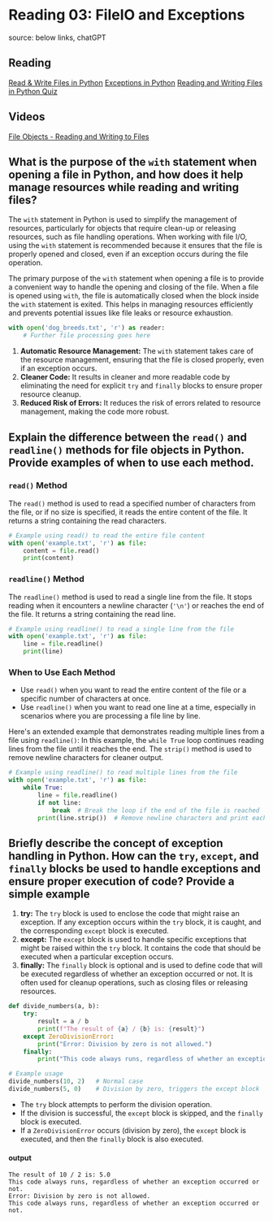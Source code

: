 # Reading 03: FileIO and Exceptions

source: below links, chatGPT

## Reading

[Read & Write Files in Python](https://realpython.com/read-write-files-python/)
[Exceptions in Python](https://realpython.com/python-exceptions/)
[Reading and Writing Files in Python Quiz](https://realpython.com/quizzes/read-write-files-python/)

## Videos

[File Objects - Reading and Writing to Files](https://www.youtube.com/watch?v=Uh2ebFW8OYM)
## What is the purpose of the `with` statement when opening a file in Python, and how does it help manage resources while reading and writing files?

The `with` statement in Python is used to simplify the management of resources, particularly for objects that require clean-up or releasing resources, such as file handling operations. When working with file I/O, using the `with` statement is recommended because it ensures that the file is properly opened and closed, even if an exception occurs during the file operation.

The primary purpose of the `with` statement when opening a file is to provide a convenient way to handle the opening and closing of the file. When a file is opened using `with`, the file is automatically closed when the block inside the `with` statement is exited. This helps in managing resources efficiently and prevents potential issues like file leaks or resource exhaustion.

```python
with open('dog_breeds.txt', 'r') as reader:
    # Further file processing goes here
```

1. **Automatic Resource Management:** The `with` statement takes care of the resource management, ensuring that the file is closed properly, even if an exception occurs.
2. **Cleaner Code:** It results in cleaner and more readable code by eliminating the need for explicit `try` and `finally` blocks to ensure proper resource cleanup.
3. **Reduced Risk of Errors:** It reduces the risk of errors related to resource management, making the code more robust.
## Explain the difference between the `read()` and `readline()` methods for file objects in Python. Provide examples of when to use each method.

### `read()` Method

The `read()` method is used to read a specified number of characters from the file, or if no size is specified, it reads the entire content of the file. It returns a string containing the read characters.

```python
# Example using read() to read the entire file content
with open('example.txt', 'r') as file:
    content = file.read()
    print(content)

```

### `readline()` Method

The `readline()` method is used to read a single line from the file. It stops reading when it encounters a newline character (`'\n'`) or reaches the end of the file. It returns a string containing the read line.

```python
# Example using readline() to read a single line from the file
with open('example.txt', 'r') as file:
    line = file.readline()
    print(line)

```

### When to Use Each Method

- Use `read()` when you want to read the entire content of the file or a specific number of characters at once.
- Use `readline()` when you want to read one line at a time, especially in scenarios where you are processing a file line by line.

Here's an extended example that demonstrates reading multiple lines from a file using `readline()`: In this example, the `while True` loop continues reading lines from the file until it reaches the end. The `strip()` method is used to remove newline characters for cleaner output.

```python
# Example using readline() to read multiple lines from the file
with open('example.txt', 'r') as file:
    while True:
        line = file.readline()
        if not line:
            break  # Break the loop if the end of the file is reached
        print(line.strip())  # Remove newline characters and print each line

```
## Briefly describe the concept of exception handling in Python. How can the `try`, `except`, and `finally` blocks be used to handle exceptions and ensure proper execution of code? Provide a simple example

1. **try:** The `try` block is used to enclose the code that might raise an exception. If any exception occurs within the `try` block, it is caught, and the corresponding `except` block is executed.
2. **except:** The `except` block is used to handle specific exceptions that might be raised within the `try` block. It contains the code that should be executed when a particular exception occurs.
3. **finally:** The `finally` block is optional and is used to define code that will be executed regardless of whether an exception occurred or not. It is often used for cleanup operations, such as closing files or releasing resources.

```python
def divide_numbers(a, b):
    try:
        result = a / b
        print(f"The result of {a} / {b} is: {result}")
    except ZeroDivisionError:
        print("Error: Division by zero is not allowed.")
    finally:
        print("This code always runs, regardless of whether an exception occurred or not.")

# Example usage
divide_numbers(10, 2)   # Normal case
divide_numbers(5, 0)    # Division by zero, triggers the except block

```

- The `try` block attempts to perform the division operation.
- If the division is successful, the `except` block is skipped, and the `finally` block is executed.
- If a `ZeroDivisionError` occurs (division by zero), the `except` block is executed, and then the `finally` block is also executed.

#### output

```
The result of 10 / 2 is: 5.0
This code always runs, regardless of whether an exception occurred or not.
Error: Division by zero is not allowed.
This code always runs, regardless of whether an exception occurred or not.

```